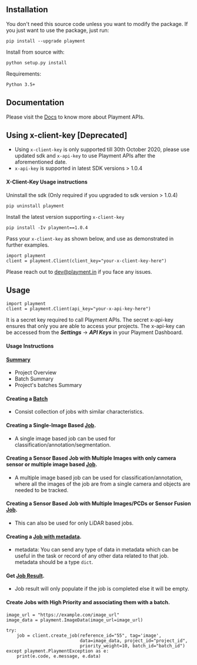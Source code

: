 ## Installation
You don't need this source code unless you want to modify the package. If you just want to use the package, just run:

```
pip install --upgrade playment
```

Install from source with:

```
python setup.py install
```

Requirements:

```
Python 3.5+
```

## Documentation
Please visit the [Docs](https://docs.playment.io) to know more about Playment APIs.

## Using x-client-key [Deprecated]
* Using `x-client-key` is only supported till 30th October 2020, please use updated sdk and `x-api-key` to use Playment APIs after the aforementioned date.
* `x-api-key` is supported in latest SDK versions > 1.0.4 


#### X-Client-Key Usage instructions
Uninstall the sdk (Only required if you upgraded to sdk version > 1.0.4)
```
pip uninstall playment
``` 

Install the latest version supporting `x-client-key`
```
pip install -Iv playment==1.0.4
```

Pass your `x-client-key` as shown below, and use as demonstrated in further examples. 
```
import playment
client = playment.Client(client_key="your-x-client-key-here")
```
Please reach out to [dev@playment.in](mailto:dev.playment.io) if you face any issues.


## Usage
```
import playment
client = playment.Client(api_key="your-x-api-key-here")
```
It is a secret key required to call Playment APIs. The secret x-api-key ensures that only you are able to access your projects.
The x-api-key can be accessed from the ***Settings*** -> ***API Keys*** in your Playment Dashboard.

#### Usage Instructions



#### [Summary](https://github.com/crowdflux/playment-sdk-python/blob/master/examples/summary.py)
* Project Overview
* Batch Summary
* Project's batches Summary


#### Creating a [Batch](https://github.com/crowdflux/playment-sdk-python/blob/master/examples/batch_creation.py)
* Consist collection of jobs with similar characteristics.


#### Creating a Single-Image Based [Job](https://github.com/crowdflux/playment-sdk-python/blob/master/examples/image_job_creation.py).
* A single image based job can be used for classification/annotation/segmentation.


#### Creating a Sensor Based Job with Multiple Images with only camera sensor or multiple image based [Job](https://github.com/crowdflux/playment-sdk-python/blob/master/examples/video_job_creation.py).
* A multiple image based job can be used for classification/annotation, where all the images of the job are from a single camera and objects are needed to be tracked.


#### Creating a Sensor Based Job with Multiple Images/PCDs or Sensor Fusion [Job](https://github.com/crowdflux/playment-sdk-python/blob/master/examples/sensor_job_creation.py).
* This can also be used for only LiDAR based jobs.

#### Creating a [Job with metadata](https://github.com/crowdflux/playment-sdk-python/blob/master/examples/job_creation_with_metadata.py).
* metadata: You can send any type of data in metadata which can be useful in the task or record of any other data related to               that job. metadata should be a type `dict`.


#### Get [Job Result](https://github.com/crowdflux/playment-sdk-python/blob/master/examples/job_result.py).
* Job result will only populate if the job is completed else it will be empty.


#### Create Jobs with High Priority and associating them with a batch.
```
image_url = "https://example.com/image_url"
image_data = playment.ImageData(image_url=image_url)

try:
    job = client.create_job(reference_id="55", tag='image',
                            data=image_data, project_id="project_id",
                            priority_weight=10, batch_id="batch_id")
except playment.PlaymentException as e:
    print(e.code, e.message, e.data)
```
